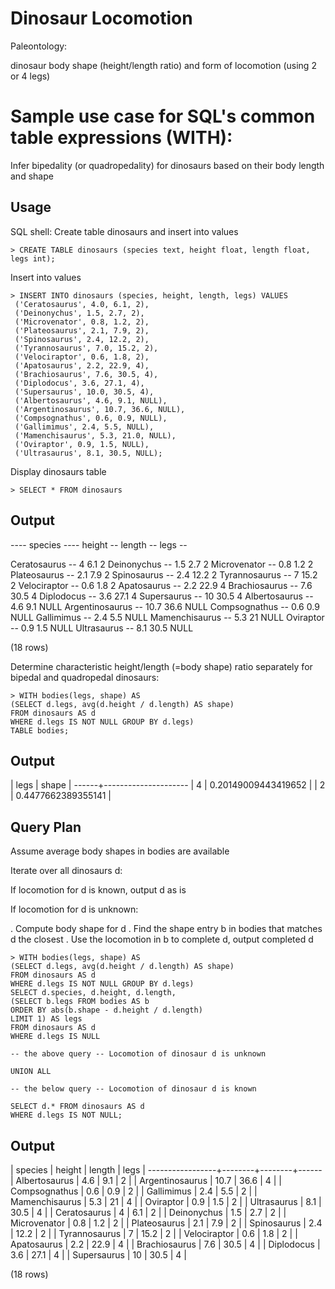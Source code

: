 # Dinosaur Locomotion

Paleontology:

dinosaur body shape (height/length ratio) and form of locomotion (using 2 or 4 legs)

# Sample use case for SQL's common table expressions (WITH):

Infer bipedality (or quadropedality) for dinosaurs based on their body length and shape

## Usage

SQL shell:
Create table dinosaurs and insert into values

```
> CREATE TABLE dinosaurs (species text, height float, length float, legs int);
```

Insert into values

```
> INSERT INTO dinosaurs (species, height, length, legs) VALUES
 ('Ceratosaurus', 4.0, 6.1, 2),
 ('Deinonychus', 1.5, 2.7, 2),
 ('Microvenator', 0.8, 1.2, 2),
 ('Plateosaurus', 2.1, 7.9, 2),
 ('Spinosaurus', 2.4, 12.2, 2),
 ('Tyrannosaurus', 7.0, 15.2, 2),
 ('Velociraptor', 0.6, 1.8, 2),
 ('Apatosaurus', 2.2, 22.9, 4),
 ('Brachiosaurus', 7.6, 30.5, 4),
 ('Diplodocus', 3.6, 27.1, 4),
 ('Supersaurus', 10.0, 30.5, 4),
 ('Albertosaurus', 4.6, 9.1, NULL),
 ('Argentinosaurus', 10.7, 36.6, NULL),
 ('Compsognathus', 0.6, 0.9, NULL),
 ('Gallimimus', 2.4, 5.5, NULL),
 ('Mamenchisaurus', 5.3, 21.0, NULL),
 ('Oviraptor', 0.9, 1.5, NULL),
 ('Ultrasaurus', 8.1, 30.5, NULL);
```

Display dinosaurs table

```
> SELECT * FROM dinosaurs
```

## Output

 ----  species ---- height -- length -- legs --

 Ceratosaurus    --       4      6.1     2 
 Deinonychus     --      1.5     2.7     2 
 Microvenator    --      0.8     1.2     2 
 Plateosaurus    --      2.1     7.9     2 
 Spinosaurus     --      2.4    12.2     2 
 Tyrannosaurus   --        7    15.2     2 
 Velociraptor    --      0.6     1.8     2 
 Apatosaurus     --      2.2    22.9     4 
 Brachiosaurus   --      7.6    30.5     4 
 Diplodocus      --      3.6    27.1     4 
 Supersaurus     --       10    30.5     4 
 Albertosaurus   --      4.6     9.1   NULL
 Argentinosaurus --     10.7    36.6   NULL 
 Compsognathus   --      0.6     0.9   NULL
 Gallimimus      --      2.4     5.5   NULL
 Mamenchisaurus  --      5.3      21   NULL
 Oviraptor       --      0.9     1.5   NULL
 Ultrasaurus     --      8.1    30.5   NULL
 
 (18 rows)


Determine characteristic height/length  (=body shape) ratio 
separately for bipedal and quadropedal dinosaurs:

```
> WITH bodies(legs, shape) AS 
(SELECT d.legs, avg(d.height / d.length) AS shape) 
FROM dinosaurs AS d 
WHERE d.legs IS NOT NULL GROUP BY d.legs) 
TABLE bodies;
```

##  Output

| legs |        shape        |
 ------+---------------------
|    4 | 0.20149009443419652 |
|    2 |  0.4477662389355141 |

## Query Plan

Assume average body shapes in bodies are available

Iterate over all dinosaurs d:

If locomotion for d is known, output d as is

If locomotion for d is unknown:

. Compute body shape for d
. Find the shape entry b in bodies that matches d the closest
. Use the locomotion in b to complete d, output completed d

```
> WITH bodies(legs, shape) AS 
(SELECT d.legs, avg(d.height / d.length) AS shape) 
FROM dinosaurs AS d 
WHERE d.legs IS NOT NULL GROUP BY d.legs) 
SELECT d.species, d.height, d.length,
(SELECT b.legs FROM bodies AS b 
ORDER BY abs(b.shape - d.height / d.length) 
LIMIT 1) AS legs
FROM dinosaurs AS d 
WHERE d.legs IS NULL

-- the above query -- Locomotion of dinosaur d is unknown

UNION ALL

-- the below query -- Locomotion of dinosaur d is known

SELECT d.* FROM dinosaurs AS d 
WHERE d.legs IS NOT NULL;
```

## Output

|     species     | height | length | legs |
 -----------------+--------+--------+------
| Albertosaurus   |    4.6 |    9.1 |    2 |
| Argentinosaurus |   10.7 |   36.6 |    4 |
| Compsognathus   |    0.6 |    0.9 |    2 |
| Gallimimus      |    2.4 |    5.5 |    2 |
| Mamenchisaurus  |    5.3 |     21 |    4 |
| Oviraptor       |    0.9 |    1.5 |    2 |
| Ultrasaurus     |    8.1 |   30.5 |    4 |
| Ceratosaurus    |      4 |    6.1 |    2 |
| Deinonychus     |    1.5 |    2.7 |    2 |
| Microvenator    |    0.8 |    1.2 |    2 |
| Plateosaurus    |    2.1 |    7.9 |    2 |
| Spinosaurus     |    2.4 |   12.2 |    2 |
| Tyrannosaurus   |      7 |   15.2 |    2 |
| Velociraptor    |    0.6 |    1.8 |    2 |
| Apatosaurus     |    2.2 |   22.9 |    4 |
| Brachiosaurus   |    7.6 |   30.5 |    4 |
| Diplodocus      |    3.6 |   27.1 |    4 |
| Supersaurus     |     10 |   30.5 |    4 |

(18 rows)

